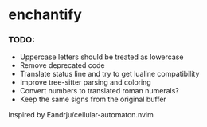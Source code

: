 # enchantify

### TODO:
- Uppercase letters should be treated as lowercase
- Remove deprecated code
- Translate status line and try to get lualine compatibility
- Improve tree-sitter parsing and coloring
- Convert numbers to translated roman numerals?
- Keep the same signs from the original buffer

Inspired by Eandrju/cellular-automaton.nvim
